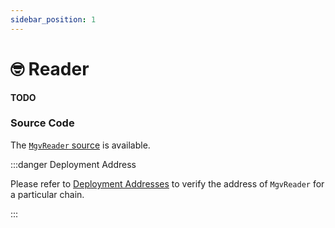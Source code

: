 ```yaml
---
sidebar_position: 1
---
```


# 🤓 Reader

**TODO**

### Source Code

The [`MgvReader` source](https://github.com/mangrovedao/mangrove-core/blob/master/src/periphery/MgvReader.sol) is available.

:::danger Deployment Address

Please refer to [Deployment Addresses](../contract-addresses.md) to verify the address of `MgvReader` for a particular chain.

:::